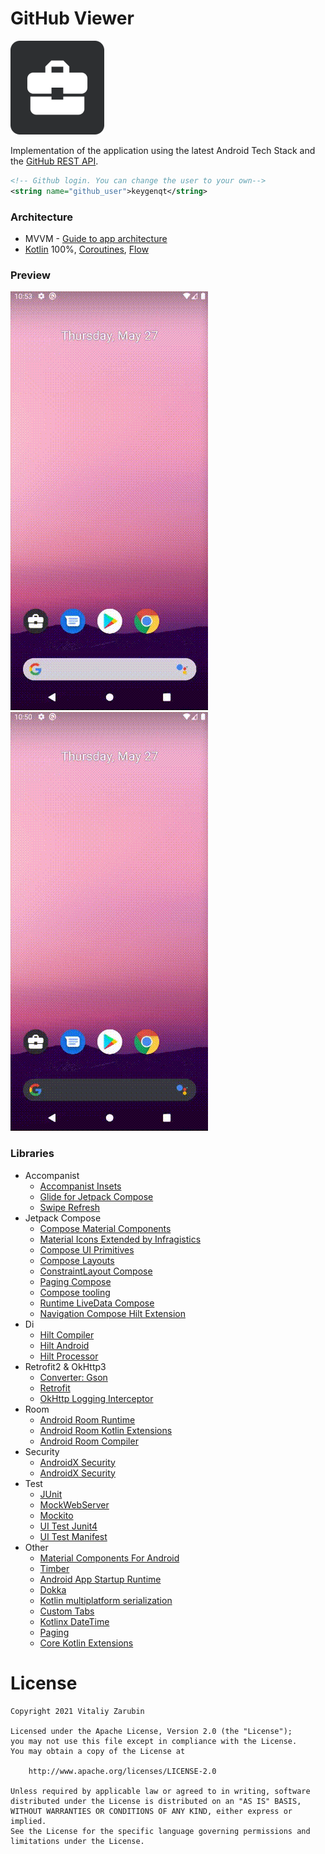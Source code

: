 GitHub Viewer
===================

![picture](data/preview.png)

Implementation of the application using the latest Android Tech Stack and the [GitHub REST API](https://docs.github.com/en/rest).

```xml
<!-- Github login. You can change the user to your own-->
<string name="github_user">keygenqt</string>
```

### Architecture

* MVVM - [Guide to app architecture](https://developer.android.com/jetpack/guide)
* [Kotlin](https://kotlinlang.org/) 100%, [Coroutines](https://github.com/Kotlin/kotlinx.coroutines),
  [Flow](https://kotlinlang.org/docs/flow.html)

### Preview

![picture](data/vokoscreen-2021-05-27_10-53-31.gif)
![picture](data/vokoscreen-2021-05-27_10-50-27.gif)

### Libraries

* Accompanist
    * [Accompanist Insets](https://google.github.io/accompanist/insets/)
    * [Glide for Jetpack Compose](https://google.github.io/accompanist/glide/)
    * [Swipe Refresh](https://google.github.io/accompanist/swiperefresh/)
* Jetpack Compose
    * [Compose Material Components](https://mvnrepository.com/artifact/androidx.compose.material/material)
    * [Material Icons Extended by Infragistics](https://github.com/IgniteUI/material-icons-extended)
    * [Compose UI Primitives](https://developer.android.com/jetpack/androidx/releases/compose-ui)
    * [Compose Layouts](https://mvnrepository.com/artifact/androidx.compose.foundation/foundation-layout)
    * [ConstraintLayout Compose](https://developer.android.com/jetpack/androidx/releases/constraintlayout)
    * [Paging Compose](https://developer.android.com/jetpack/androidx/releases/paging)
    * [Compose tooling](https://developer.android.com/jetpack/compose/tooling)
    * [Runtime LiveData Compose](https://developer.android.com/jetpack/androidx/releases/compose-runtime#declaring_dependencies)
    * [Navigation Compose Hilt Extension](https://mvnrepository.com/artifact/androidx.hilt/hilt-navigation-compose)
* Di
    * [Hilt Compiler](https://developer.android.com/training/dependency-injection/hilt-jetpack#workmanager)
    * [Hilt Android](https://mvnrepository.com/artifact/com.google.dagger/hilt-android)
    * [Hilt Processor](https://mvnrepository.com/artifact/com.google.dagger/hilt-compiler)
* Retrofit2 & OkHttp3
    * [Converter: Gson](https://mvnrepository.com/artifact/com.squareup.retrofit2/converter-gson)
    * [Retrofit](https://mvnrepository.com/artifact/com.squareup.retrofit2/retrofit)
    * [OkHttp Logging Interceptor](https://mvnrepository.com/artifact/com.squareup.okhttp3/logging-interceptor)
* Room
    * [Android Room Runtime](https://mvnrepository.com/artifact/androidx.room/room-runtime)
    * [Android Room Kotlin Extensions](https://mvnrepository.com/artifact/androidx.room/room-ktx)
    * [Android Room Compiler](https://mvnrepository.com/artifact/androidx.room/room-compiler)
* Security
    * [AndroidX Security](https://mvnrepository.com/artifact/androidx.security/security-crypto)
    * [AndroidX Security](https://mvnrepository.com/artifact/androidx.security/security-identity-credential)
* Test
    * [JUnit](https://mvnrepository.com/artifact/junit/junit)
    * [MockWebServer](https://github.com/square/okhttp/tree/master/mockwebserver)
    * [Mockito](https://github.com/mockito/mockito)
    * [UI Test Junit4](https://developer.android.com/jetpack/compose/testing#setup)
    * [UI Test Manifest](https://developer.android.com/jetpack/compose/testing#setup)
* Other
    * [Material Components For Android](https://mvnrepository.com/artifact/com.google.android.material/material)
    * [Timber](https://mvnrepository.com/artifact/com.jakewharton.timber/timber)
    * [Android App Startup Runtime](https://mvnrepository.com/artifact/androidx.startup/startup-runtime)
    * [Dokka](https://github.com/Kotlin/dokka)
    * [Kotlin multiplatform serialization](https://github.com/Kotlin/kotlinx.serialization)
    * [Custom Tabs]( https://developer.chrome.com/docs/android/custom-tabs/overview/)
    * [Kotlinx DateTime](https://github.com/Kotlin/kotlinx-datetime)
    * [Paging](https://developer.android.com/jetpack/androidx/releases/paging)
    * [Core Kotlin Extensions](https://developer.android.com/kotlin/ktx#core)

# License

```
Copyright 2021 Vitaliy Zarubin

Licensed under the Apache License, Version 2.0 (the "License");
you may not use this file except in compliance with the License.
You may obtain a copy of the License at

    http://www.apache.org/licenses/LICENSE-2.0

Unless required by applicable law or agreed to in writing, software
distributed under the License is distributed on an "AS IS" BASIS,
WITHOUT WARRANTIES OR CONDITIONS OF ANY KIND, either express or implied.
See the License for the specific language governing permissions and
limitations under the License.
```